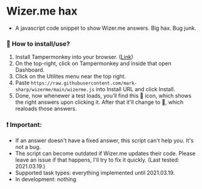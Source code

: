 # Wizer.me hax
 - A javascript code snippet to show Wizer.me answers. Big hax. Bug junk.
### 🔮 How to install/use?
1. Install Tampermonkey into your browser. ([Link](https://www.tampermonkey.net))
2. On the top-right, click on Tampermonkey and inside that open Dashboard.
3. Click on the Utilites menu near the top right.
4. Paste `https://raw.githubusercontent.com/mark-sharp/wizerme/main/wizerme.js` into Install URL and click Install.
5. Done, now whenewer a test loads, you'll find this 🔮 icon, which shows the right answers upon clicking it. After that it'll change to 🔄, which realoads those answers.
### ❗ Important:
 - If an answer doesn't have a fixed answer, this script can't help you. It's not a bug.
 - The script can become outdated if Wizer.me updates their code. Please leave an issue if that happens, I'll try to fix it quickly. (Last tested: 2021.03.19.)
 - Supported task types: everything implemented until 2021.03.19.
 - In development: nothing
